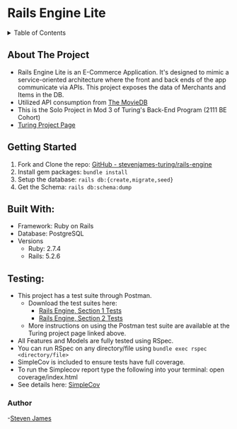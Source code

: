 # Rails Engine Lite

<!-- TABLE OF CONTENTS -->
<details>
  <summary>Table of Contents</summary>
  <ol>
    <li><a href="#about-the-project">About The Project</a></li>
    <li><a href="#getting-started">Getting Started</a></li>
    <li><a href="#built-with">Built With</a></li>
    <li><a href="#testing">Testing</a></li>
  </ol>
</details>

## About The Project

- Rails Engine Lite is an E-Commerce Application. It's designed to mimic a service-oriented architecture where the front and back ends of the app communicate via APIs. This project exposes the data of Merchants and Items in the DB. 
- Utilized API consumption from [The MovieDB](https://www.themoviedb.org/)
- This is the Solo Project in Mod 3 of Turing's Back-End Program (2111 BE Cohort)
- [Turing Project Page](https://backend.turing.edu/module3/projects/rails_engine_lite/)

## Getting Started

1. Fork and Clone the repo: [GitHub - stevenjames-turing/rails-engine](https://github.com/stevenjames-turing/rails-engine)
2. Install gem packages: `bundle install`
3. Setup the database: `rails db:{create,migrate,seed}`
4. Get the Schema: `rails db:schema:dump`

## Built With:

- Framework: Ruby on Rails
- Database: PostgreSQL
- Versions
  - Ruby: 2.7.4
  - Rails: 5.2.6

## Testing:

  - This project has a test suite through Postman. 
    - Download the test suites here: 
      - [Rails Engine, Section 1 Tests](https://backend.turing.edu/module3/projects/rails_engine_lite/RailsEngineSection1.postman_collection.json)
      - [Rails Engine, Section 2 Tests](https://backend.turing.edu/module3/projects/rails_engine_lite/RailsEngineSection2.postman_collection.json)
    - More instructions on using the Postman test suite are available at the Turing project page linked above. 
  - All Features and Models are fully tested using RSpec. 
  - You can run RSpec on any directory/file using `bundle exec rspec <directory/file>`
  - SimpleCov is included to ensure tests have full coverage.
  - To run the Simplecov report type the following into your terminal: open coverage/index.html
  - See details here: [SimpleCov](https://github.com/simplecov-ruby/simplecov)

### Author
   -[Steven James](https://github.com/stevenjames-turing)<br>
